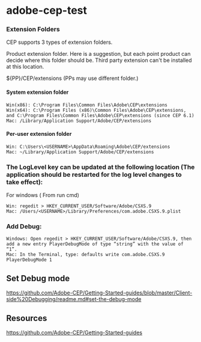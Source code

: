 # adobe-cep-test

### Extension Folders
CEP supports 3 types of extension folders.

Product extension folder. Here is a suggestion, but each point product can decide where this folder should be. Third party extension can't be installed at this location.

${PP}/CEP/extensions (PPs may use different folder.)

#### System extension folder

```
Win(x86): C:\Program Files\Common Files\Adobe\CEP\extensions
Win(x64): C:\Program Files (x86)\Common Files\Adobe\CEP\extensions, and C:\Program Files\Common Files\Adobe\CEP\extensions (since CEP 6.1)
Mac: /Library/Application Support/Adobe/CEP/extensions

```

#### Per-user extension folder

```
Win: C:\Users\<USERNAME>\AppData\Roaming\Adobe\CEP/extensions
Mac: ~/Library/Application Support/Adobe/CEP/extensions

```

### The LogLevel key can be updated at the following location (The application should be restarted for the log level changes to take effect):

For windows ( From run cmd)

    Win: regedit > HKEY_CURRENT_USER/Software/Adobe/CSXS.9
    Mac: /Users/<USERNAME>/Library/Preferences/com.adobe.CSXS.9.plist

### Add Debug:
    Windows: Open regedit > HKEY_CURRENT_USER/Software/Adobe/CSXS.9, then add a new entry PlayerDebugMode of type “string” with the value of “1”.
    Mac: In the Terminal, type: defaults write com.adobe.CSXS.9 PlayerDebugMode 1


 ## Set Debug mode
 https://github.com/Adobe-CEP/Getting-Started-guides/blob/master/Client-side%20Debugging/readme.md#set-the-debug-mode
 
 ## Resources
 https://github.com/Adobe-CEP/Getting-Started-guides
 
